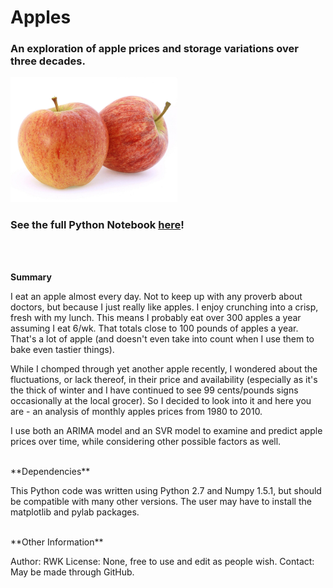 # Apples

### An exploration of apple prices and storage variations over three decades. ###

<a href="https://github.com/rwk506/Apples/blob/master/All_of_the_Apples.ipynb">
   <img src="https://github.com/rwk506/Apples/blob/master/apples.jpeg" alt="Apples! nom nom nom" height="200">
</a>

### See the full Python Notebook <a href="https://github.com/rwk506/Apples/blob/master/All_of_the_Apples.ipynb">here</a>! ###
</br></br>



**Summary**

I eat an apple almost every day. Not to keep up with any proverb about doctors, but because I just really like apples. I enjoy crunching into a crisp, fresh with my lunch. This means I probably eat over 300 apples a year assuming I eat 6/wk. That totals close to 100 pounds of apples a year. That's a lot of apple (and doesn't even take into count when I use them to bake even tastier things).

While I chomped through yet another apple recently, I wondered about the fluctuations, or lack thereof, in their price and availability (especially as it's the thick of winter and I have continued to see 99 cents/pounds signs occasionally at the local grocer). So I decided to look into it and here you are - an analysis of monthly apples prices from 1980 to 2010.

I use both an ARIMA model and an SVR model to examine and predict apple prices over time, while considering other possible factors as well.




</br>
**Dependencies**

This Python code was written using Python 2.7 and Numpy 1.5.1, but should be compatible with many other versions. The user may have to install the matplotlib and pylab packages.


</br>
**Other Information**

Author: RWK 
License: None, free to use and edit as people wish. 
Contact: May be made through GitHub. 

